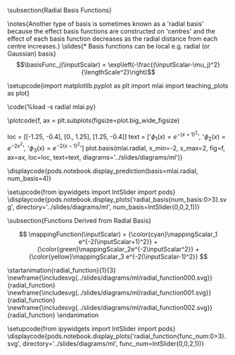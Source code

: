 \subsection{Radial Basis Functions}

\notes{Another type of basis is sometimes known as a 'radial basis' because the effect basis functions are constructed on 'centres' and the effect of each basis function decreases as the radial distance from each centre increases.}
\slides{* Basis functions can be local e.g. radial (or Gaussian) basis}
  $$\basisFunc_j(\inputScalar) = \exp\left(-\frac{(\inputScalar-\mu_j)^2}{\lengthScale^2}\right)$$

\setupcode{import matplotlib.pyplot as plt
import mlai
import teaching_plots as plot}

\code{%load -s radial mlai.py}

\plotcode{f, ax = plt.subplots(figsize=plot.big_wide_figsize)

loc = [[-1.25, -0.4],
       [0., 1.25],
       [1.25, -0.4]]
text = ['$\phi_1(x) = e^{-(x + 1)^2}$',
        '$\phi_2(x) = e^{-2x^2}$', 
        '$\phi_3(x) = e^{-2(x-1)^2}$']
plot.basis(mlai.radial, x_min=-2, x_max=2, 
           fig=f, ax=ax, loc=loc, text=text,
           diagrams='../slides/diagrams/ml')}

\displaycode{pods.notebook.display_prediction(basis=mlai.radial, num_basis=4)}

\setupcode{from ipywidgets import IntSlider
import pods}
\displaycode{pods.notebook.display_plots('radial_basis{num_basis:0>3}.svg', 
                            directory='../slides/diagrams/ml', 
							num_basis=IntSlider(0,0,2,1))}

\subsection{Functions Derived from Radial Basis}

$$
\mappingFunction(\inputScalar) = {\color{cyan}\mappingScalar_1 e^{-2(\inputScalar+1)^2}}  + {\color{green}\mappingScalar_2e^{-2\inputScalar^2}} + {\color{yellow}\mappingScalar_3 e^{-2(\inputScalar-1)^2}}
$$

\startanimation{radial_function}{1}{3}
\newframe{\includesvg{../slides/diagrams/ml/radial_function000.svg}}{radial_function}
\newframe{\includesvg{../slides/diagrams/ml/radial_function001.svg}}{radial_function}
\newframe{\includesvg{../slides/diagrams/ml/radial_function002.svg}}{radial_function}
\endanimation

\setupcode{from ipywidgets import IntSlider
import pods}
\displaycode{pods.notebook.display_plots('radial_function{func_num:0>3}.svg', directory='../slides/diagrams/ml', func_num=IntSlider(0,0,2,1))}


